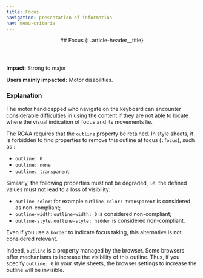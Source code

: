 ```yaml
---
title: Focus
navigation: presentation-of-information
nav: menu-criteria
---
```


<header>
## Focus
{: .article-header__title}
</header>

**Impact:** Strong to major

**Users mainly impacted:** Motor disabilities.

### Explanation

The motor handicapped who navigate on the keyboard can encounter considerable difficulties in using the content if they are not able to locate where the visual indication of focus and its movements lie.

The RGAA requires that the `outline` property be retained. In style sheets, it is forbidden to find properties to remove this outline at focus (`:focus`), such as :

* `outline: 0`
* `outline: none`
* `outline: transparent`

Similarly, the following properties must not be degraded, i.e. the defined values must not lead to a loss of visibility:

* `outline-color`: for example `outline-color: transparent` is considered as non-compliant;
* `outline-width`: `outline-width: 0` is considered non-compliant;
* `outline-style`: `outline-style: hidden` is considered non-compliant.

Even if you use a `border` to indicate focus taking, this alternative is not considered relevant.

Indeed, `outline` is a property managed by the browser. Some browsers offer mechanisms to increase the visibility of this outline. Thus, if you specify `outline: 0` in your style sheets, the browser settings to increase the outline will be invisible.

